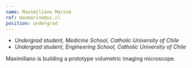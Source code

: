 ```yaml
---
name: Maximiliano Mariné
ref: maxmarine@uc.cl
position: undergrad
---
```


- _Undergrad student, Medicine School, Catholic University of Chile_
- _Undergrad student, Engineering School, Catholic University of Chile_

Maximiliano is building a prototype volumetric imaging microscope.